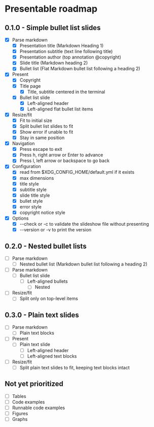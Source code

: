 # Presentable roadmap

## 0.1.0 - Simple bullet list slides
- [x] Parse markdown
  - [x] Presentation title (Markdown Heading 1)
  - [x] Presentation subtitle (text line following title)
  - [x] Presentation author (top annotation @copyright)
  - [x] Slide title (Markdown heading 2)
  - [x] Bullet list (Flat Markdown bullet list following a heading 2)
- [x] Present
  - [x] Copyright
  - [x] Title page
    - [x] Title, subtitle centered in the terminal
  - [x] Bullet list slide
    - [x] Left-aligned header
    - [x] Left-aligned flat bullet list items
- [x] Resize/fit
  - [x] Fit to initial size
  - [x] Split bullet list slides to fit
  - [x] Show error if unable to fit
  - [x] Stay in same position
- [x] Navigation
  - [x] Press escape to exit
  - [x] Press h, right arrow or Enter to advance
  - [x] Press l, left arrow or backspace to go back
- [x] Configuration
  - [x] read from $XDG_CONFIG_HOME/default.yml if it exists
  - [x] max dimensions
  - [x] title style
  - [x] subtitle style
  - [x] slide title style
  - [x] bullet style
  - [x] error style
  - [x] copyright notice style
- [x] Options
  - [x] --check or -c to validate the slideshow file without presenting
  - [x] --version or -v to print the version

## 0.2.0 - Nested bullet lists
- [ ] Parse markdown
  - [ ] Nested bullet list (Markdown bullet list following a heading 2)
- [ ] Parse markdown
  - [ ] Bullet list slide
    - [ ] Left-aligned bullets
      - [ ] Nested
- [ ] Resize/fit
  - [ ] Split only on top-level items

## 0.3.0 - Plain text slides
- [ ] Parse markdown
  - [ ] Plain text blocks
- [ ] Present
  - [ ] Plain text slide
    - [ ] Left-aligned header
    - [ ] Left-aligned text blocks
- [ ] Resize/fit
  - [ ] Split plain text slides to fit, keeping text blocks intact

## Not yet prioritized

- [ ] Tables
- [ ] Code examples
- [ ] Runnable code examples
- [ ] Figures
- [ ] Graphs
